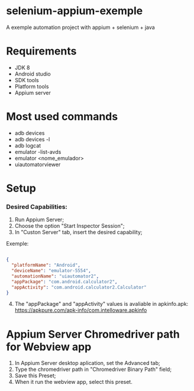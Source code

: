 # selenium-appium-exemple
A exemple automation project with appium + selenium + java 

# Requirements

* JDK 8
* Android studio
* SDK tools
* Platform tools
* Appium server

# Most used commands

* adb devices
* adb devices -l 
* adb logcat
* emulator -list-avds
* emulator <nome_emulador>
* uiautomatorviewer

# Setup

### Desired Capabilities:

1. Run Appium Server;
2. Choose the option "Start Inspector Session";
3. In "Custon Server" tab, insert the desired capability;

Exemple:

```json

{
  "platformName": "Android",
  "deviceName": "emulator-5554",
  "automationName": "uiautomator2",
  "appPackage": "com.android.calculator2",
  "appActivity": "com.android.calculator2.Calculator"
}

```
4. The "appPackage" and "appActivity" values is avaliable in apkinfo.apk: https://apkpure.com/apk-info/com.intelloware.apkinfo

# Appium Server Chromedriver path for Webview app

1. In Appium Server desktop aplication, set the Advanced tab;
2. Type the chromedriver path in "Chromedriver Binary Path" field;
3. Save this Preset;
4. When it run the webview app, select this preset.

